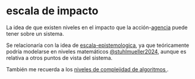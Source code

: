 # escala de impacto

La idea de que existen niveles en el impacto que la acción-[agencia](agencia.md) puede tener sobre un sistema.

Se relacionaría con la idea de [escala-epistemologica](escala-epistemologica.md), ya que teóricamente podría modelarse en niveles matemáticos [@stuhlmueller2024](@stuhlmueller2024.md), aunque es relativa a otros puntos de vista del sistema.

También me recuerda a los [niveles de complejidad de algoritmos ](https://es.wikipedia.org/wiki/Eficiencia_algor%C3%ADtmica).
